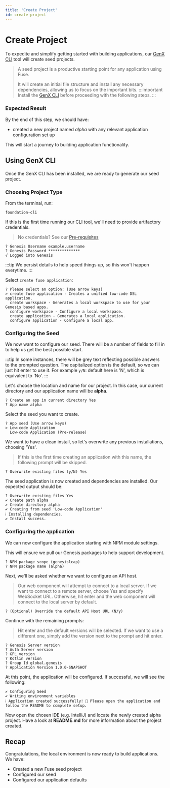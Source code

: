 ```yaml
---
title: 'Create Project'
id: create-project
---
```


# Create Project

To expedite and simplify getting started with building applications, our [GenX CLI](/fuse/introduction/prerequisites/#genx-cli) tool will create seed projects.


> A seed project is a productive starting point for any application using Fuse. 
> 
> It will create an initial file structure and install any necessary dependencies, allowing us to focus on the important bits. 
:::important
> Install the [GenX CLI](/fuse/introduction/prerequisites/#genx-cli) before proceeding with the following steps.
:::

### Expected Result
By the end of this step, we should have:
- created a new project named *alpha* with any relevant application configuration set up

This will start a journey to building application functionality.

## Using GenX CLI
####

Once the GenX CLI has been installed, we are ready to generate our seed project.

### Choosing Project Type

From the terminal, run:

```shell
foundation-cli
```

If this is the first time running our CLI tool, we'll need to provide artifactory credentials. 

> No credentials? See our [Pre-requisites](/fuse/introduction/prerequisites/)

```shell
? Genesis Username example.username
? Genesis Password **************
√ Logged into Genesis
```

:::tip
We persist details to help speed things up, so this won't happen everytime.
:::


Select `create fuse application`:

```shell
? Please select an option: (Use arrow keys)
> create fuse application - Creates a unified low-code DSL application.
  create workspace - Generates a local workspace to use for your Genesis based apps.
  configure workspace - Configure a local workspace.
  create application - Generates a local application.
  configure application - Configure a local app.
```

### Configuring the Seed
We now want to configure our seed. There will be a number of fields to fill in to help us get the best possible start.


:::tip 
In some instances, there will be grey text reflecting possible answers to the prompted question. The capitalized option is the default, so we can just hit enter to use it. 
For example `y/N`: default here is 'N', which is equivalent to 'No'.
:::

Let's choose the location and name for our project. In this case, our current directory and our application name will be **alpha**.

```shell
? Create an app in current directory Yes
? App name alpha
```

Select the seed you want to create.
```shell
? App seed (Use arrow keys)
> Low-code Application
  Low-code Application (Pre-release)
```

We want to have a clean install, so let's overwrite any previous installations, choosing 'Yes'.
> If this is the first time creating an application with this name, the following prompt will be skipped.

```shell
? Overwrite existing files (y/N) Yes
```

The seed application is now created and dependencies are installed. Our expected output should be:

```shell
? Overwrite existing files Yes
✔ Create path alpha
✔ Create directory alpha
✔ Creating from seed 'Low-code Application'
ℹ Installing dependencies.
✔ Install success.
```

### Configuring the application

We can now configure the application starting with NPM module settings. 

This will ensure we pull our Genesis packages to help support development.

```shell
? NPM package scope (genesislcap)
? NPM package name (alpha)
```

Next, we'll be asked whether we want to configure an API host. 

> Our web component will attempt to connect to a local server. If we want to connect to a remote server, choose Yes and specify WebSocket URL. Otherwise, hit enter and the web component will connect to the local server by default. 


```shell
? (Optional) Override the default API Host URL (N/y)
```

Continue with the remaining prompts:
> Hit enter and the default versions will be selected. If we want to use a different one, simply add the version next to the prompt and hit enter.

```shell
? Genesis Server version
? Auth Server version
? GPL version
? Kotlin version
? Group Id global.genesis
? Application Version 1.0.0-SNAPSHOT
```

At this point, the application will be configured. If successful, we will see the following:

```shell
✔ Configuring Seed
✔ Writing environment variables
ℹ Application created successfully! 🎉 Please open the application and follow the README to complete setup.
```

Now open the chosen IDE (e.g. IntelliJ) and locate the newly created alpha project. Have a look at **README.md** for more information about the project created. 

## Recap

Congratulations, the local environment is now ready to build applications. We have:

- Created a new Fuse seed project
- Configured our seed
- Configured our application defaults
